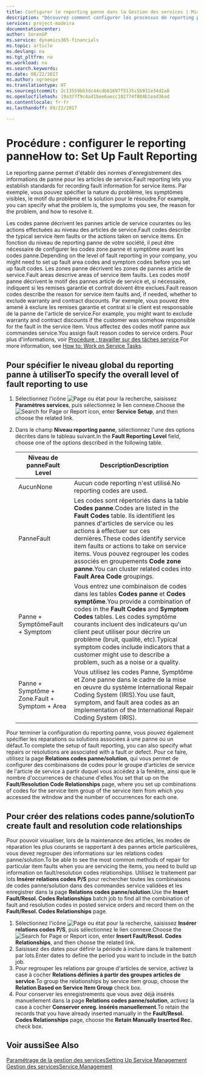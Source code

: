 ```yaml
---
title: Configurer le reporting panne dans la Gestion des services | Microsoft Docs
description: "Découvrez comment configurer les processus de reporting panne."
services: project-madeira
documentationcenter: 
author: SorenGP
ms.service: dynamics365-financials
ms.topic: article
ms.devlang: na
ms.tgt_pltfrm: na
ms.workload: na
ms.search.keywords: 
ms.date: 08/22/2017
ms.author: sgroespe
ms.translationtype: HT
ms.sourcegitcommit: 2c13559bb3dc44cdb61697f5135c5b931e34d2a8
ms.openlocfilehash: 19a377f9c4a41bee6aecc182774f884b1ead36ad
ms.contentlocale: fr-fr
ms.lasthandoff: 09/22/2017

---
```


# <a name="how-to-set-up-fault-reporting"></a><span data-ttu-id="1af4a-103">Procédure : configurer le reporting panne</span><span class="sxs-lookup"><span data-stu-id="1af4a-103">How to: Set Up Fault Reporting</span></span>
<span data-ttu-id="1af4a-104">Le reporting panne permet d'établir des normes d'enregistrement des informations de panne pour les articles de service.</span><span class="sxs-lookup"><span data-stu-id="1af4a-104">Fault reporting lets you establish standards for recording fault information for service items.</span></span> <span data-ttu-id="1af4a-105">Par exemple, vous pouvez spécifier la nature du problème, les symptômes visibles, le motif du problème et la solution pour le résoudre.</span><span class="sxs-lookup"><span data-stu-id="1af4a-105">For example, you can specify what the problem is, the symptoms you see, the reason for the problem, and how to resolve it.</span></span>  

<span data-ttu-id="1af4a-106">Les codes panne décrivent les pannes article de service courantes ou les actions effectuées au niveau des articles de service.</span><span class="sxs-lookup"><span data-stu-id="1af4a-106">Fault codes describe the typical service item faults or the actions taken on service items.</span></span> <span data-ttu-id="1af4a-107">En fonction du niveau de reporting panne de votre société, il peut être nécessaire de configurer les codes zone panne et symptôme avant les codes panne.</span><span class="sxs-lookup"><span data-stu-id="1af4a-107">Depending on the level of fault reporting in your company, you might need to set up fault area codes and symptom codes before you set up fault codes.</span></span> <span data-ttu-id="1af4a-108">Les zones panne décrivent les zones de pannes article de service.</span><span class="sxs-lookup"><span data-stu-id="1af4a-108">Fault areas descrive areas of service item faults.</span></span> <span data-ttu-id="1af4a-109">Les codes motif panne décrivent le motif des pannes article de service et, si nécessaire, indiquent si les remises garantie et contrat doivent être exclues.</span><span class="sxs-lookup"><span data-stu-id="1af4a-109">Fault reason codes describe the reason for service item faults and, if needed, whether to exclude warranty and contract discounts.</span></span> <span data-ttu-id="1af4a-110">Par exemple, vous pouvez être amené à exclure les remises garantie et contrat si le client est responsable de la panne de l'article de service.</span><span class="sxs-lookup"><span data-stu-id="1af4a-110">For example, you might want to exclude warranty and contract discounts if the customer was somehow responsible for the fault in the service item.</span></span> <span data-ttu-id="1af4a-111">Vous affectez des codes motif panne aux commandes service.</span><span class="sxs-lookup"><span data-stu-id="1af4a-111">You assign fault reason codes to service orders.</span></span> <span data-ttu-id="1af4a-112">Pour plus d'informations, voir [Procédure : travailler sur des tâches service](service-how-to-work-on-service-tasks.md).</span><span class="sxs-lookup"><span data-stu-id="1af4a-112">For more information, see [How to: Work on Service Tasks](service-how-to-work-on-service-tasks.md).</span></span>  

## <a name="to-specify-the-overall-level-of-fault-reporting-to-use"></a><span data-ttu-id="1af4a-113">Pour spécifier le niveau global du reporting panne à utiliser</span><span class="sxs-lookup"><span data-stu-id="1af4a-113">To specify the overall level of fault reporting to use</span></span>
1. <span data-ttu-id="1af4a-114">Sélectionnez l'icône ![Page ou état pour la recherche](media/ui-search/search_small.png "Page ou état pour la recherche"), saisissez **Paramètres services**, puis sélectionnez le lien connexe.</span><span class="sxs-lookup"><span data-stu-id="1af4a-114">Choose the ![Search for Page or Report](media/ui-search/search_small.png "Search for Page or Report icon") icon, enter **Service Setup**, and then choose the related link.</span></span> 
2. <span data-ttu-id="1af4a-115">Dans le champ **Niveau reporting panne**, sélectionnez l'une des options décrites dans le tableau suivant.</span><span class="sxs-lookup"><span data-stu-id="1af4a-115">In the **Fault Reporting Level** field, choose one of the options described in the following table.</span></span>  
  
    |<span data-ttu-id="1af4a-116">**Niveau de panne**</span><span class="sxs-lookup"><span data-stu-id="1af4a-116">**Fault Level**</span></span>|<span data-ttu-id="1af4a-117">**Description**</span><span class="sxs-lookup"><span data-stu-id="1af4a-117">**Description**</span></span>|  
    |------------|-------------|  
    |<span data-ttu-id="1af4a-118">Aucun</span><span class="sxs-lookup"><span data-stu-id="1af4a-118">None</span></span> | <span data-ttu-id="1af4a-119">Aucun code reporting n'est utilisé.</span><span class="sxs-lookup"><span data-stu-id="1af4a-119">No reporting codes are used.</span></span>|  
    |<span data-ttu-id="1af4a-120">Panne</span><span class="sxs-lookup"><span data-stu-id="1af4a-120">Fault</span></span> | <span data-ttu-id="1af4a-121">Les codes sont répertoriés dans la table **Codes panne**.</span><span class="sxs-lookup"><span data-stu-id="1af4a-121">Codes are listed in the **Fault Codes** table.</span></span> <span data-ttu-id="1af4a-122">Ils identifient les pannes d'articles de service ou les actions à effectuer sur ces dernières.</span><span class="sxs-lookup"><span data-stu-id="1af4a-122">These codes identify service item faults or actions to take on service items.</span></span> <span data-ttu-id="1af4a-123">Vous pouvez regrouper les codes associés en groupements **Code zone panne**.</span><span class="sxs-lookup"><span data-stu-id="1af4a-123">You can cluster related codes into **Fault Area Code** groupings.</span></span>|  
    |<span data-ttu-id="1af4a-124">Panne + Symptôme</span><span class="sxs-lookup"><span data-stu-id="1af4a-124">Fault + Symptom</span></span> | <span data-ttu-id="1af4a-125">Vous entrez une combinaison de codes dans les tables **Codes panne** et **Codes symptôme**.</span><span class="sxs-lookup"><span data-stu-id="1af4a-125">You provide a combination of codes in the **Fault Codes** and **Symptom Codes** tables.</span></span> <span data-ttu-id="1af4a-126">Les codes symptôme courants incluent des indicateurs qu'un client peut utiliser pour décrire un problème (bruit, qualité, etc).</span><span class="sxs-lookup"><span data-stu-id="1af4a-126">Typical symptom codes include indicators that a customer might use to describe a problem, such as a noise or a quality.</span></span>|  
    |<span data-ttu-id="1af4a-127">Panne + Symptôme + Zone.</span><span class="sxs-lookup"><span data-stu-id="1af4a-127">Fault + Symptom + Area</span></span> | <span data-ttu-id="1af4a-128">Vous utilisez les codes Panne, Symptôme et Zone panne dans le cadre de la mise en œuvre du système International Repair Coding System (IRIS).</span><span class="sxs-lookup"><span data-stu-id="1af4a-128">You use fault, symptom, and fault area codes as an implementation of the International Repair Coding System (IRIS).</span></span>|  
  
<span data-ttu-id="1af4a-129">Pour terminer la configuration du reporting panne, vous pouvez également spécifier les réparations ou solutions associées à une panne ou un défaut.</span><span class="sxs-lookup"><span data-stu-id="1af4a-129">To complete the setup of fault reporting, you can also specify what repairs or resolutions are associated with a fault or defect.</span></span> <span data-ttu-id="1af4a-130">Pour ce faire, utilisez la page **Relations codes panne/solution**, qui vous permet de configurer des combinaisons de codes pour le groupe d'articles de service de l'article de service à partir duquel vous accédez à la fenêtre, ainsi que le nombre d'occurrences de chacune d'elles.</span><span class="sxs-lookup"><span data-stu-id="1af4a-130">You set that up on the **Fault/Resolution Code Relationships** page, where you set up combinations of codes for the service item group of the service item from which you accessed the witndow and the number of occurrences for each one.</span></span>

## <a name="to-create-fault-and-resolution-code-relationships"></a><span data-ttu-id="1af4a-131">Pour créer des relations codes panne/solution</span><span class="sxs-lookup"><span data-stu-id="1af4a-131">To create fault and resolution code relationships</span></span>
<!--this needs to go in a working with topic-->
<span data-ttu-id="1af4a-132">Pour pouvoir visualiser, lors de la maintenance des articles, les modes de réparation les plus courants se rapportant à des pannes article particulières, vous devez regrouper des informations sur les relations codes panne/solution.</span><span class="sxs-lookup"><span data-stu-id="1af4a-132">To be able to see the most common methods of repair for particular item faults when you are servicing the items, you need to build up information on fault/resolution codes relationships.</span></span> <span data-ttu-id="1af4a-133">Utilisez le traitement par lots **Insérer relations codes P/S** pour rechercher toutes les combinaisons de codes panne/solution dans des commandes service validées et les enregistrer dans la page **Relations codes panne/solution**.</span><span class="sxs-lookup"><span data-stu-id="1af4a-133">Use the **Insert Fault/Resol. Codes Relationships** batch job to find all the combination of fault and resolution codes in posted service orders and record them on the **Fault/Resol. Codes Relationships** page.</span></span> 
  
1. <span data-ttu-id="1af4a-134">Sélectionnez l'icône ![Page ou état pour la recherche](media/ui-search/search_small.png "Page ou état pour la recherche"), saisissez **Insérer relations codes P/S**, puis sélectionnez le lien connexe.</span><span class="sxs-lookup"><span data-stu-id="1af4a-134">Choose the ![Search for Page or Report](media/ui-search/search_small.png "Search for Page or Report icon") icon, enter **Insert Fault/Resol. Codes Relationships**, and then choose the related link.</span></span>  
2. <span data-ttu-id="1af4a-135">Saisissez des dates pour définir la période à inclure dans le traitement par lots.</span><span class="sxs-lookup"><span data-stu-id="1af4a-135">Enter dates to define the period you want to include in the batch job.</span></span>  
3. <span data-ttu-id="1af4a-136">Pour regrouper les relations par groupe d'articles de service, activez la case à cocher **Relations définies à partir des groupes articles de service**.</span><span class="sxs-lookup"><span data-stu-id="1af4a-136">To group the relationships by service item group, choose the **Relation Based on Service Item Group** check box.</span></span>  
4. <span data-ttu-id="1af4a-137">Pour conserver les enregistrements que vous avez déjà insérés manuellement dans la page **Relations codes panne/solution**, activez la case à cocher **Conserver enreg. insérés manuellement**.</span><span class="sxs-lookup"><span data-stu-id="1af4a-137">To retain the records that you have already inserted manually in the **Fault/Resol. Codes Relationships** page, choose the **Retain Manually Inserted Rec.** check box.</span></span>  

## <a name="see-also"></a><span data-ttu-id="1af4a-138">Voir aussi</span><span class="sxs-lookup"><span data-stu-id="1af4a-138">See Also</span></span>
[<span data-ttu-id="1af4a-139">Paramétrage de la gestion des services</span><span class="sxs-lookup"><span data-stu-id="1af4a-139">Setting Up Service Management</span></span>](service-setup-service.md)  
[<span data-ttu-id="1af4a-140">Gestion des services</span><span class="sxs-lookup"><span data-stu-id="1af4a-140">Service Management</span></span>](service-service.md)  

